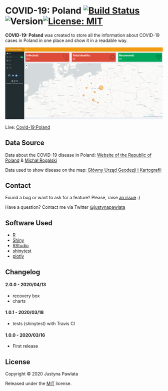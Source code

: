 # COVID-19: Poland [![Build Status](https://travis-ci.com/jpawlata/covid-19.svg?branch=master)](https://travis-ci.com/jpawlata/covid-19)![Version](https://img.shields.io/badge/version-2.0-blue)[![License: MIT](https://img.shields.io/badge/License-MIT-yellow.svg)](https://opensource.org/licenses/MIT)

**COVID-19: Poland** was created to store all the information about COVID-19 cases in Poland in one place and show it in a readable way.

![covid-19-poland](img/covid-19-poland.png)

Live: [Covid-19:Poland](https://jpawlata.shinyapps.io/covid-19/)

## Data Source

Data about the COVID-19 disease in Poland: [Website of the Republic of Poland](https://www.gov.pl/web/coronavirus) & [Michał Rogalski](https://docs.google.com/spreadsheets/d/1ierEhD6gcq51HAm433knjnVwey4ZE5DCnu1bW7PRG3E/htmlview?usp=sharing#)

Data used to show disease on the map: [Główny Urząd Geodezji i Kartografii](http://www.gugik.gov.pl/)

## Contact

Found a bug or want to ask for a feature? Please, raise [an issue](https://github.com/jpawlata/covid-19/issues) :)

Have a question? Contact me via Twitter [@justynapawlata](https://twitter.com/justynapawlata)

## Software Used
- [R](https://www.r-project.org/)
- [Shiny](https://shiny.rstudio.com/)
- [RStudio](https://rstudio.com/)
- [shinytest](https://rstudio.github.io/shinytest/)
- [plotly](https://plotly.com/)

## Changelog

#### 2.0.0  - 2020/04/13

- recovery box
- charts

#### 1.0.1  - 2020/03/18

- tests (shinytest) with Travis CI

#### 1.0.0  - 2020/03/16

- First release

## License

Copyright &copy; 2020 Justyna Pawlata

Released under the [MIT](https://github.com/jpawlata/covid-19/blob/master/LICENSE) license.

